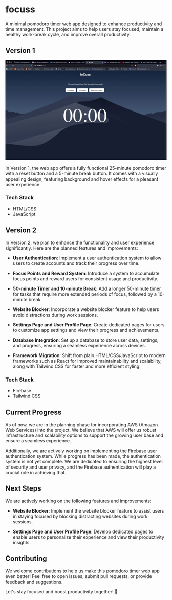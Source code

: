 # focuss

A minimal pomodoro timer web app designed to enhance productivity and time management. This project aims to help users stay focused, maintain a healthy work-break cycle, and improve overall productivity.

## Version 1

<img src = "https://github.com/som-sama/fo-cuss/blob/92e9b0ea39fd418c6b47d2499a8ca26236d1edab/assests/version_one.jpeg">

In Version 1, the web app offers a fully functional 25-minute pomodoro timer with a reset button and a 5-minute break button. It comes with a visually appealing design, featuring background and hover effects for a pleasant user experience.

### Tech Stack

- HTML/CSS
- JavaScript

## Version 2

In Version 2, we plan to enhance the functionality and user experience significantly. Here are the planned features and improvements:

- **User Authentication**: Implement a user authentication system to allow users to create accounts and track their progress over time.

- **Focus Points and Reward System**: Introduce a system to accumulate focus points and reward users for consistent usage and productivity.

- **50-minute Timer and 10-minute Break**: Add a longer 50-minute timer for tasks that require more extended periods of focus, followed by a 10-minute break.

- **Website Blocker**: Incorporate a website blocker feature to help users avoid distractions during work sessions.

- **Settings Page and User Profile Page**: Create dedicated pages for users to customize app settings and view their progress and achievements.

- **Database Integration**: Set up a database to store user data, settings, and progress, ensuring a seamless experience across devices.

- **Framework Migration**: Shift from plain HTML/CSS/JavaScript to modern frameworks such as React for improved maintainability and scalability, along with Tailwind CSS for faster and more efficient styling.

### Tech Stack

- Firebase
- Tailwind CSS

## Current Progress

As of now, we are in the planning phase for incorporating AWS (Amazon Web Services) into the project. We believe that AWS will offer us robust infrastructure and scalability options to support the growing user base and ensure a seamless experience.

Additionally, we are actively working on implementing the Firebase user authentication system. While progress has been made, the authentication system is not yet complete. We are dedicated to ensuring the highest level of security and user privacy, and the Firebase authentication will play a crucial role in achieving that.

## Next Steps

We are actively working on the following features and improvements:

- **Website Blocker**: Implement the website blocker feature to assist users in staying focused by blocking distracting websites during work sessions.

- **Settings Page and User Profile Page**: Develop dedicated pages to enable users to personalize their experience and view their productivity insights.

## Contributing

We welcome contributions to help us make this pomodoro timer web app even better! Feel free to open issues, submit pull requests, or provide feedback and suggestions.

Let's stay focused and boost productivity together! 🚀


